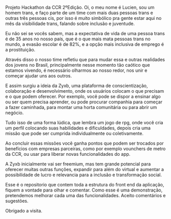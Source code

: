 Projeto Hackathon da CCR 2ºEdição.
Oi, o meu nome é Lucien, sou um homem trans, e faço parte de um time com mais duas pessoas trans e outras três pessoas cis, por isso é muito simbólico pra gente estar aqui no mês da visibilidade trans, falando sobre inclusão e juventude.

Eu não sei se vocês sabem, mas a expectativa de vida de uma pessoa trans é de 35 anos no nosso país, que é o que mais mata pessoas trans no mundo, a evasão escolar é de 82%, e a opção mais inclusiva de emprego é a prostituição.

Através disso o nosso time refletiu que para mudar essa e outras realidades dos jovens no Brasil, principalmente nesse momento tão caótico que estamos vivendo, é necessário olharmos ao nosso redor, nos unir e começar ajudar uns aos outros.

E assim surgiu a ideia da Zyxb, uma plataforma de conscientização, colaboração e desenvolvimento, onde os usuários colocam o que precisam e o que podem oferecer. Por exemplo, você pode se dispor a ensinar algo ou ser quem precisa aprender, ou pode procurar companhia para começar a fazer caminhada, para montar uma horta comunitária ou para abrir um negócio.

Tudo isso de uma forma lúdica, que lembra um jogo de rpg, onde você cria um perfil colocando suas habilidades e dificuldades, depois cria uma missão que pode ser cumprida individualmente ou coletivamente.

Ao concluir essas missões você ganha pontos que podem ser trocados por benefícios com empresas parceiras, como por exemplo vounchers de metro da CCR, ou usar para liberar novas funcionalidades do app.

A Zyxb inicialmente vai ser freemium, mas tem grande potencial para oferecer muitas outras funções, expandir para além do virtual e aumentar a possibilidade de lucro e relevancia para a inclusão e transformação social.


Esse é o repositorio que contem toda a estrutura do front end da aplicação, fiquem a vontade para olhar e comentar. Como esse é uma demonstração, pretendemos melhorar cada uma das funcionalidades. Aceito comentários e sugestões. 

Obrigado a visita. 